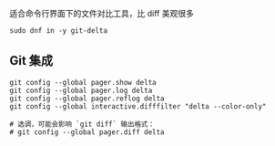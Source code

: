 适合命令行界面下的文件对比工具，比 diff 美观很多

    sudo dnf in -y git-delta

## Git 集成

```shell
git config --global pager.show delta
git config --global pager.log delta
git config --global pager.reflog delta
git config --global interactive.difffilter "delta --color-only"

# 选调，可能会影响 `git diff` 输出格式：
# git config --global pager.diff delta
```
